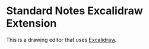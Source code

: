 # Standard Notes Excalidraw Extension

This is a drawing editor that uses [Excalidraw](https://excalidraw.com/).
